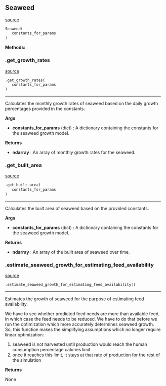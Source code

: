 #


## Seaweed
[source](https://github.com/allfed/allfed-integrated-model/blob/master/src/food_system/seaweed.py/#L13)
```python 
Seaweed(
   constants_for_params
)
```




**Methods:**


### .get_growth_rates
[source](https://github.com/allfed/allfed-integrated-model/blob/master/src/food_system/seaweed.py/#L136)
```python
.get_growth_rates(
   constants_for_params
)
```

---
Calculates the monthly growth rates of seaweed based on the daily growth percentages provided in the constants.


**Args**

* **constants_for_params** (dict) : A dictionary containing the constants for the seaweed growth model.


**Returns**

* **ndarray**  : An array of monthly growth rates for the seaweed.


### .get_built_area
[source](https://github.com/allfed/allfed-integrated-model/blob/master/src/food_system/seaweed.py/#L169)
```python
.get_built_area(
   constants_for_params
)
```

---
Calculates the built area of seaweed based on the provided constants.


**Args**

* **constants_for_params** (dict) : A dictionary containing the constants for the seaweed growth model.


**Returns**

* **ndarray**  : An array of the built area of seaweed over time.


### .estimate_seaweed_growth_for_estimating_feed_availability
[source](https://github.com/allfed/allfed-integrated-model/blob/master/src/food_system/seaweed.py/#L230)
```python
.estimate_seaweed_growth_for_estimating_feed_availability()
```

---
Estimates the growth of seaweed for the purpose of estimating feed availability.

We have to see whether predicted feed needs are more than available feed, in which case the feed needs to be reduced.
We have to do that before we run the optimization which more accurately determines seaweed growth.
So, this function makes the simplifying assumptions which no longer require linear optimization:
1. seaweed is not harvested until production would reach the human consumption percentage calories limit
2. once it reaches this limit, it stays at that rate of production for the rest of the simulation


**Returns**

None
